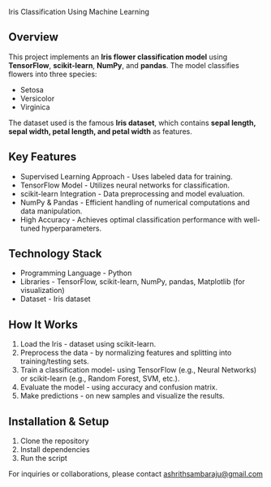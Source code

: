 Iris Classification Using Machine Learning

## Overview
This project implements an **Iris flower classification model** using **TensorFlow**, **scikit-learn**, **NumPy**, and **pandas**. The model classifies flowers into three species:
- Setosa
- Versicolor
- Virginica

The dataset used is the famous **Iris dataset**, which contains **sepal length, sepal width, petal length, and petal width** as features.

## Key Features
- Supervised Learning Approach - Uses labeled data for training.
- TensorFlow Model             - Utilizes neural networks for classification.
- scikit-learn Integration     - Data preprocessing and model evaluation.
- NumPy & Pandas               - Efficient handling of numerical computations and data manipulation.
- High Accuracy                - Achieves optimal classification performance with well-tuned hyperparameters.

## Technology Stack
- Programming Language         - Python
- Libraries                    - TensorFlow, scikit-learn, NumPy, pandas, Matplotlib (for visualization)
- Dataset                      - Iris dataset 

## How It Works
1. Load the Iris               - dataset using scikit-learn.
2. Preprocess the data         - by normalizing features and splitting into training/testing sets.
3. Train a classification model- using TensorFlow (e.g., Neural Networks) or scikit-learn (e.g., Random Forest, SVM, etc.).
4. Evaluate the model          - using accuracy and confusion matrix.
5. Make predictions            - on new samples and visualize the results.

## Installation & Setup
1. Clone the repository
2. Install dependencies
3. Run the script

For inquiries or collaborations, please contact ashrithsambaraju@gmail.com

